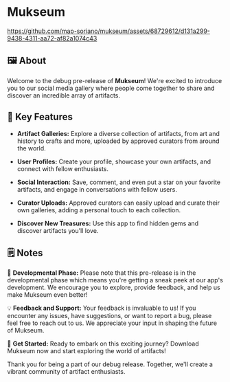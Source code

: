 # Mukseum



https://github.com/map-soriano/mukseum/assets/68729612/d131a299-9438-4311-aa72-af82a1074c43



## 🖼️ About

Welcome to the debug pre-release of **Mukseum**! We're excited to introduce you to our social media gallery where people come together to share and discover an incredible array of artifacts.

## 🧩 Key Features

- **Artifact Galleries:** Explore a diverse collection of artifacts, from art and history to crafts and more, uploaded by approved curators from around the world.

- **User Profiles:** Create your profile, showcase your own artifacts, and connect with fellow enthusiasts.

- **Social Interaction:** Save, comment, and even put a star on your favorite artifacts, and engage in conversations with fellow users.

- **Curator Uploads:** Approved curators can easily upload and curate their own galleries, adding a personal touch to each collection.

- **Discover New Treasures:** Use this app to find hidden gems and discover artifacts you'll love.

## 🗒️ Notes
🚧 **Developmental Phase:**
Please note that this pre-release is in the developmental phase which means you're getting a sneak peek at our app's development. We encourage you to explore, provide feedback, and help us make Mukseum even better!

💡 **Feedback and Support:**
Your feedback is invaluable to us! If you encounter any issues, have suggestions, or want to report a bug, please feel free to reach out to us. We appreciate your input in shaping the future of Mukseum.

🔗 **Get Started:**
Ready to embark on this exciting journey? Download Mukseum now and start exploring the world of artifacts!

Thank you for being a part of our debug release. Together, we'll create a vibrant community of artifact enthusiasts.
